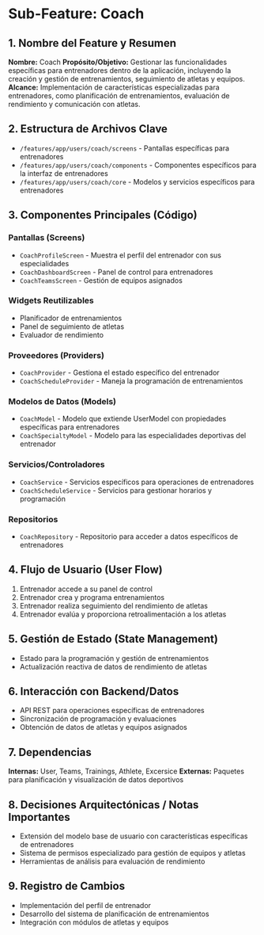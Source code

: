 # Sub-Feature: Coach

## 1. Nombre del Feature y Resumen
**Nombre:** Coach
**Propósito/Objetivo:** Gestionar las funcionalidades específicas para entrenadores dentro de la aplicación, incluyendo la creación y gestión de entrenamientos, seguimiento de atletas y equipos.
**Alcance:** Implementación de características especializadas para entrenadores, como planificación de entrenamientos, evaluación de rendimiento y comunicación con atletas.

## 2. Estructura de Archivos Clave
* `/features/app/users/coach/screens` - Pantallas específicas para entrenadores
* `/features/app/users/coach/components` - Componentes específicos para la interfaz de entrenadores
* `/features/app/users/coach/core` - Modelos y servicios específicos para entrenadores

## 3. Componentes Principales (Código)
### Pantallas (Screens)
* `CoachProfileScreen` - Muestra el perfil del entrenador con sus especialidades
* `CoachDashboardScreen` - Panel de control para entrenadores
* `CoachTeamsScreen` - Gestión de equipos asignados

### Widgets Reutilizables
* Planificador de entrenamientos
* Panel de seguimiento de atletas
* Evaluador de rendimiento

### Proveedores (Providers)
* `CoachProvider` - Gestiona el estado específico del entrenador
* `CoachScheduleProvider` - Maneja la programación de entrenamientos

### Modelos de Datos (Models)
* `CoachModel` - Modelo que extiende UserModel con propiedades específicas para entrenadores
* `CoachSpecialtyModel` - Modelo para las especialidades deportivas del entrenador

### Servicios/Controladores
* `CoachService` - Servicios específicos para operaciones de entrenadores
* `CoachScheduleService` - Servicios para gestionar horarios y programación

### Repositorios
* `CoachRepository` - Repositorio para acceder a datos específicos de entrenadores

## 4. Flujo de Usuario (User Flow)
1. Entrenador accede a su panel de control
2. Entrenador crea y programa entrenamientos
3. Entrenador realiza seguimiento del rendimiento de atletas
4. Entrenador evalúa y proporciona retroalimentación a los atletas

## 5. Gestión de Estado (State Management)
* Estado para la programación y gestión de entrenamientos
* Actualización reactiva de datos de rendimiento de atletas

## 6. Interacción con Backend/Datos
* API REST para operaciones específicas de entrenadores
* Sincronización de programación y evaluaciones
* Obtención de datos de atletas y equipos asignados

## 7. Dependencias
**Internas:** User, Teams, Trainings, Athlete, Excersice
**Externas:** Paquetes para planificación y visualización de datos deportivos

## 8. Decisiones Arquitectónicas / Notas Importantes
* Extensión del modelo base de usuario con características específicas de entrenadores
* Sistema de permisos especializado para gestión de equipos y atletas
* Herramientas de análisis para evaluación de rendimiento

## 9. Registro de Cambios
* Implementación del perfil de entrenador
* Desarrollo del sistema de planificación de entrenamientos
* Integración con módulos de atletas y equipos